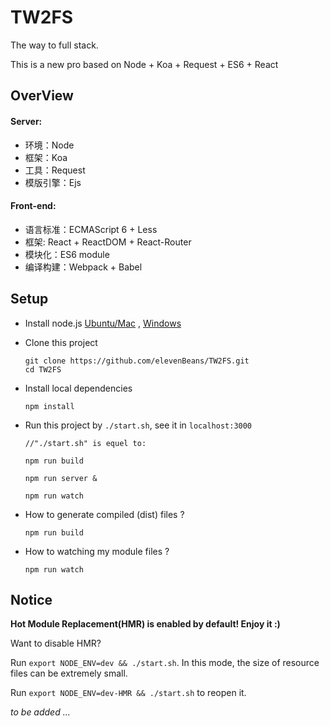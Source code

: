 # TW2FS

The way to full stack.

This is a new pro based on Node + Koa + Request + ES6 + React

## OverView
#### Server:

+ 环境：Node
+ 框架：Koa
+ 工具：Request
+ 模版引擎：Ejs

#### Front-end:

+ 语言标准：ECMAScript 6 + Less
+ 框架: React + ReactDOM + React-Router
+ 模块化：ES6 module
+ 编译构建：Webpack + Babel

## Setup

+ Install node.js [Ubuntu/Mac](https://github.com/creationix/nvm) , [Windows](https://nodejs.org/en/download/)

+ Clone this project
	```
	git clone https://github.com/elevenBeans/TW2FS.git
	cd TW2FS
	```
+ Install local dependencies
	```
	npm install
	```

+ Run this project by `./start.sh`, see it in `localhost:3000`
	
	```
	//"./start.sh" is equel to:

	npm run build

	npm run server &

	npm run watch

	```

+ How to generate compiled (dist) files ?

	```
	npm run build
	```
+ How to watching my module files ?

	```
	npm run watch
	```

## Notice

**Hot Module Replacement(HMR) is enabled by default! Enjoy it :)**

Want to disable HMR? 

Run `export NODE_ENV=dev && ./start.sh`. In this mode, the size of resource files can be extremely small.

Run `export NODE_ENV=dev-HMR && ./start.sh` to reopen it.


*to be added ...*
